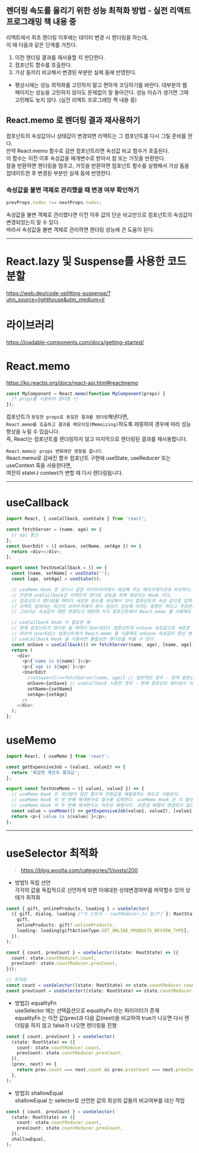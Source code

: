## 렌더링 속도를 올리기 위한 성능 최적화 방법 - 실전 리액트 프로그래밍 책 내용 중

리액트에서 최초 렌더링 이후에는 데이터 변경 시 렌더링을 하는데,  
이 때 다음과 같은 단계를 거친다.

1. 이전 렌더링 결과를 재사용할 지 판단한다.
2. 컴포넌트 함수를 호출한다.
3. 가상 돔끼리 비교해서 변경된 부분만 실제 돔에 반영한다.

- 평상시에는 성능 최적화를 고민하지 말고 편하게 코딩하기를 바란다. 대부분의 웹 페이지는 성능을 고민하지 않아도 문제없이 잘 돌아간다. 성능 이슈가 생기면 그때 고민해도 늦지 않다. (실전 리액트 프로그래밍 책 내용 중)

## React.memo 로 렌더링 결과 재사용하기

컴포넌트의 속성값이나 상태값이 변경되면 리액트는 그 컴포넌트를 다시 그릴 준비를 한다.  
만약 React.memo 함수로 감싼 컴포넌트라면 속성값 비교 함수가 호출된다.  
이 함수는 이전 이후 속성값을 매개변수로 받아서 참 또는 거짓을 반환한다.  
참을 반환하면 렌더링을 멈추고, 거짓을 반환하면 컴포넌트 함수를 실행해서 가상 돔을 업데이트한 후 변경된 부분만 실제 돔에 반영한다.

### 속성값을 불변 객체로 관리했을 때 변경 여부 확인하기

```javascript
prevProps.todos !== nextProps.todos;
```

속성값을 불변 객체로 관리했다면 이전 이후 값의 단순 비교만으로 컴포넌트의 속성값이 변경되었는지 알 수 있다.  
따라서 속성값을 불변 객체로 관리하면 렌더링 성능에 큰 도움이 된다.

---

# React.lazy 및 Suspense를 사용한 코드 분할

https://web.dev/code-splitting-suspense/?utm_source=lighthouse&utm_medium=lr

# 라이브러리

https://loadable-components.com/docs/getting-started/

# React.memo

https://ko.reactjs.org/docs/react-api.html#reactmemo

```javascript
const MyComponent = React.memo(function MyComponent(props) {
  /* props를 사용하여 렌더링 */
});
```

컴포넌트가 `동일한 props로 동일한 결과를 렌더링`해낸다면,  
`React.memo를 호출하고 결과를 메모이징(Memoizing)`하도록 래핑하여 경우에 따라 성능 향상을 누릴 수 있습니다.  
즉, React는 컴포넌트를 렌더링하지 않고 마지막으로 렌더링된 결과를 재사용합니다.

`React.memo는 props 변화에만 영향을 줍니다.`  
React.memo로 감싸진 함수 컴포넌트 구현에 useState, useReducer 또는 useContext 훅을 사용한다면,  
여전히 state나 context가 변할 때 다시 렌더링됩니다.

---

# useCallback

```javascript
import React, { useCallback, useState } from 'react';

const fetchServer = (name, age) => {
  // api 통신
};
const UserEdit = ({ onSave, setName, setAge }) => {
  return <div></div>;
};

export const TestUseCallback = () => {
  const [name, setName] = useState('');
  const [age, setAge] = useState(0);

  // useMemo Hook 은 로다시 같은 라이브러리에서 제공해 주는 메모이제이션과 비슷하다.
  // 반면에 useCallback은 리액트의 렌더링 성능을 위해 제공되는 Hook 이다.
  // 컴포넌트가 렌더링될 때마다 새로운 함수를 생성해서 자식 컴포넌트의 속성 값으로 입력하는 경우가 많다.
  // 리액트 팀에서는 최근의 브라우저에서 함수 생성이 성능에 미치는 영향은 적다고 주장한다.
  // 그보다는 속성값이 매번 변경되기 때문에 자식 컴포넌트에서 React.memo 를 사용해도 불필요한 렌더링(새롭게 생성된 함수에 따른 props 변경발생)이 발행한다는 문제점이 있다.

  // useCallback Hook 이 필요한 예
  // 현재 컴포넌트가 렌더링 될 때마다 UserEdit 컴포넌트의 onSave 속성값으로 새로운 함수가 입력된다.
  // 따라서 UserEdit 컴포넌트에서 React.memo 를 사용해도 onSave 속성값이 항상 변경되고 그 때문에 불필요한 렌더링이 발생한다.
  // useCallback Hook 을 사용하면 불필요한 렌더링을 막을 수 있다.
  const onSave = useCallback(() => fetchServer(name, age), [name, age]);
  return (
    <div>
      <p>{`name is ${name}`}</p>
      <p>{`age is ${age}`}</p>
      <UserEdit
        //onSave={()=>fetchServer(name, age)} // 일반적인 경우 - 현재 컴포넌트 렌더링시 마다 함수가 새로 생성되며, UserEdit 재렌더링 발생됨
        onSave={onSave} // useCallback 사용한 경우 - 현재 컴포넌트 렌더링시 마다 새로운 함수를 생성하지 않음
        setName={setName}
        setAge={setAge}
      />
    </div>
  );
};
```

# useMemo

```javascript
import React, { useMemo } from 'react';

const getExpensiveJob = (value1, value2) => {
  return '복잡한 계산의 결과값';
};

export const TestUseMemo = ({ value1, value2 }) => {
  // useMemo Hook 은 계산량이 많은 함수의 반환값을 재활용하는 용도로 사용된다.
  // useMemo Hook 의 첫 번째 매개변수로 함수를 입력한다. useMemo Hook 은 이 함수가 반환한 값을 기억한다.
  // useMemo Hook 의 두 번째 매개변수는 의존성 배열이다. 의존성 배열이 변경되지 않으면 이전에 반환된 값을 재사용한다.
  const value = useMemo(() => getExpensiveJob(value1, value2), [value1, value2]);
  return <p>{`value is ${value}`}</p>;
};
```

---

# useSelector 최적화

> https://blog.woolta.com/categories/1/posts/200

- 방법1) 독립 선언  
  각각의 값을 독립적으로 선언하게 되면 이에대한 상태변경여부를 파악할수 있어 상태가 최적화

```typescript
const { gift, onlineProducts, loading } = useSelector(
  ({ gift, dialog, loading /*각 스토어 - rootReducer.ts 참고*/ }: RootState) => ({
    gift,
    onlineProducts: gift?.onlineProducts,
    loading: loading[giftActionType.GET_ONLINE_PRODUCTS_REVIEW_TYPE],
  }),
);
```

```typescript
const { count, prevCount } = useSelector((state: RootState) => ({
  count: state.countReducer.count,
  prevCount: state.countReducer.prevCount,
}));
```

```typescript
// 최적화
const count = useSelector((state: RootState) => state.countReducer.count);
const prevCount = useSelector((state: RootState) => state.countReducer.prevCount);
```

- 방법2) equalityFn  
  useSelector 에는 선택옵션으로 equalityFn 라는 파리미터가 존재  
  equalityFn 는 이전 값(prev)과 다음 값(next)을 비교하여 true가 나오면 다시 렌더링을 하지 않고 false가 나오면 렌더링을 진행

```typescript
const { count, prevCount } = useSelector(
  (state: RootState) => ({
    count: state.countReducer.count,
    prevCount: state.countReducer.prevCount,
  }),
  (prev, next) => {
    return prev.count === next.count && prev.prevCount === next.prevCount;
  },
);
```

- 방법3) shallowEqual  
  shallowEqual 는 selector로 선언한 값의 최상위 값들의 비교여부를 대신 작업

```typescript
const { count, prevCount } = useSelector(
  (state: RootState) => ({
    count: state.countReducer.count,
    prevCount: state.countReducer.prevCount,
  }),
  shallowEqual,
);
```
